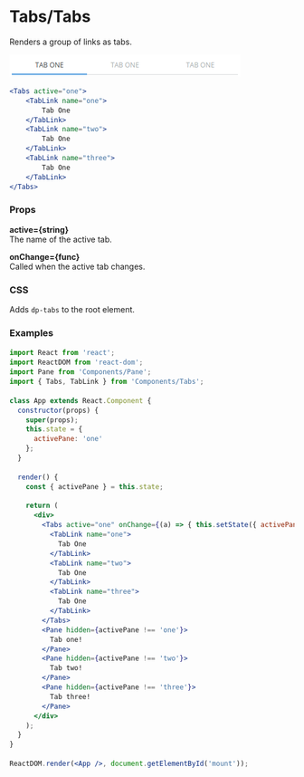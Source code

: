 Tabs/Tabs
=========
Renders a group of links as tabs.

![Tabs example](../../assets/images/tabs-1.png)

```jsx
<Tabs active="one">
    <TabLink name="one">
        Tab One
    </TabLink>
    <TabLink name="two">
        Tab One
    </TabLink>
    <TabLink name="three">
        Tab One
    </TabLink>
</Tabs>
```

### Props

**active={string}**  
The name of the active tab.

**onChange={func}**  
Called when the active tab changes.


### CSS
Adds `dp-tabs` to the root element.

### Examples

```jsx
import React from 'react';
import ReactDOM from 'react-dom';
import Pane from 'Components/Pane';
import { Tabs, TabLink } from 'Components/Tabs';

class App extends React.Component {
  constructor(props) {
    super(props);
    this.state = {
      activePane: 'one'
    };
  }

  render() {
    const { activePane } = this.state;

    return (
      <div>
        <Tabs active="one" onChange={(a) => { this.setState({ activePane: a }); }}>
          <TabLink name="one">
            Tab One
          </TabLink>
          <TabLink name="two">
            Tab One
          </TabLink>
          <TabLink name="three">
            Tab One
          </TabLink>
        </Tabs>
        <Pane hidden={activePane !== 'one'}>
          Tab one!
        </Pane>
        <Pane hidden={activePane !== 'two'}>
          Tab two!
        </Pane>
        <Pane hidden={activePane !== 'three'}>
          Tab three!
        </Pane>
      </div>
    );
  }
}

ReactDOM.render(<App />, document.getElementById('mount'));
```